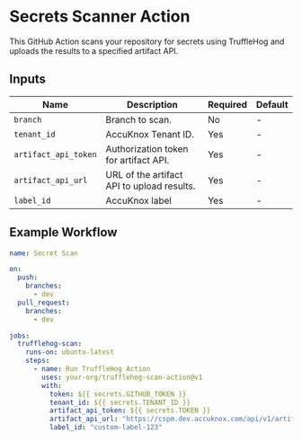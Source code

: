 
# Secrets Scanner Action

This GitHub Action scans your repository for secrets using TruffleHog and uploads the results to a specified artifact API.

## Inputs

| Name                 | Description                                  | Required | Default  |
|----------------------|----------------------------------------------|----------|----------|
| `branch`             | Branch to scan.                              | No       | -        |
| `tenant_id`          | AccuKnox Tenant ID.                          | Yes      | -        |
| `artifact_api_token` | Authorization token for artifact API.        | Yes      | -        |
| `artifact_api_url`   | URL of the artifact API to upload results.   | Yes      | -        |
| `label_id`           | AccuKnox label                               | Yes      | -        |

## Example Workflow

```yaml
name: Secret Scan

on:
  push:
    branches:
      - dev
  pull_request:
    branches:
      - dev

jobs:
  trufflehog-scan:
    runs-on: ubuntu-latest
    steps:
      - name: Run TruffleHog Action
        uses: your-org/trufflehog-scan-action@v1
        with:
          token: ${{ secrets.GITHUB_TOKEN }}
          tenant_id: ${{ secrets.TENANT_ID }}
          artifact_api_token: ${{ secrets.TOKEN }}
          artifact_api_url: "https://cspm.dev.accuknox.com/api/v1/artifact/"
          label_id: "custom-label-123"

